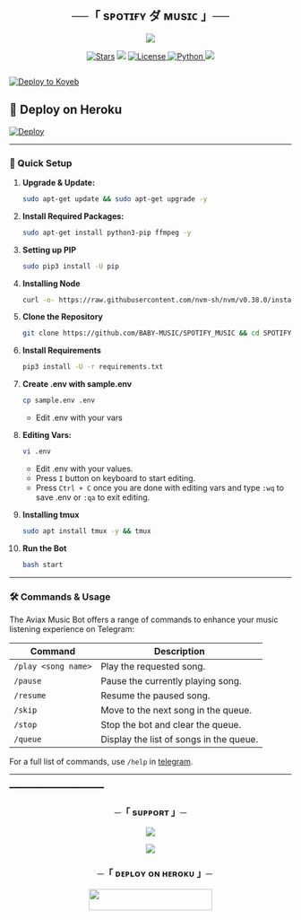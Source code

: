 <h2 align="center">
    ──「 sᴘᴏᴛɪғʏ ダ ᴍᴜsɪᴄ 」──
</h2>

<p align="center">
  <img src="https://files.catbox.moe/ockgwx.jpg">
</p>

<p align="center">
<a href="https://github.com/BABY-MUSIC/JAZZY"><img src="https://img.shields.io/github/stars/BABY-MUSIC/JAZZY?color=black&logo=github&logoColor=black&style=for-the-badge" alt="Stars" /></a>
<a href="https://github.com/BABY-MUSIC/JAZZY/network/members"> <img src="https://img.shields.io/github/forks/BABY-MUSIC/JAZZY?color=black&logo=github&logoColor=black&style=for-the-badge" /></a>
<a href="https://github.com/BABY-MUSIC/JAZZY/blob/master/LICENSE"> <img src="https://img.shields.io/badge/License-MIT-blueviolet?style=for-the-badge" alt="License" /> </a>
<a href="https://www.python.org/"> <img src="https://img.shields.io/badge/Written%20in-Python-orange?style=for-the-badge&logo=python" alt="Python" /> </a>
<a href="https://github.com/BABY-MUSIC/JAZZY/commits/BABY-MUSIC"> <img src="https://img.shields.io/github/last-commit/BABY-MUSIC/JAZZY?color=blue&logo=github&logoColor=green&style=for-the-badge" /></a>
</p>

<p align="center">
  <img src="">
</p>

[![Deploy to Koyeb](https://www.koyeb.com/static/images/deploy/button.svg)](https://app.koyeb.com/deploy?name=spotify-music&type=git&repository=BABY-MUSIC%2FSPOTIFY_MUSIC&branch=main&builder=dockerfile)


## 🚀 Deploy on Heroku 
[![Deploy](https://www.herokucdn.com/deploy/button.svg)](https://dashboard.heroku.com/new?template=https://github.com/BABY-MUSIC/SPOTIFY_MUSIC)

---

### 🔧 Quick Setup

1. **Upgrade & Update:**
   ```bash
   sudo apt-get update && sudo apt-get upgrade -y
   ```

2. **Install Required Packages:**
   ```bash
   sudo apt-get install python3-pip ffmpeg -y
   ```
3. **Setting up PIP**
   ```bash
   sudo pip3 install -U pip
   ```
4. **Installing Node**
   ```bash
   curl -o- https://raw.githubusercontent.com/nvm-sh/nvm/v0.38.0/install.sh | bash && source ~/.bashrc && nvm install v18
   ```
5. **Clone the Repository**
   ```bash
   git clone https://github.com/BABY-MUSIC/SPOTIFY_MUSIC && cd SPOTIFY_MUSIC
   ```
6. **Install Requirements**
   ```bash
   pip3 install -U -r requirements.txt
   ```
7. **Create .env  with sample.env**
   ```bash
   cp sample.env .env
   ```
   - Edit .env with your vars
8. **Editing Vars:**
   ```bash
   vi .env
   ```
   - Edit .env with your values.
   - Press `I` button on keyboard to start editing.
   - Press `Ctrl + C`  once you are done with editing vars and type `:wq` to save .env or `:qa` to exit editing.
9. **Installing tmux**
    ```bash
    sudo apt install tmux -y && tmux
    ```
10. **Run the Bot**
    ```bash
    bash start
    ```

---

### 🛠 Commands & Usage

The Aviax Music Bot offers a range of commands to enhance your music listening experience on Telegram:

| Command                 | Description                                 |
|-------------------------|---------------------------------------------|
| `/play <song name>`     | Play the requested song.                    |
| `/pause`                | Pause the currently playing song.           |
| `/resume`               | Resume the paused song.                     |
| `/skip`                 | Move to the next song in the queue.         |
| `/stop`                 | Stop the bot and clear the queue.           |
| `/queue`                | Display the list of songs in the queue.     |

For a full list of commands, use `/help` in [telegram](https://t.me/BABY09_WORLD).

---
━━━━━━━━━━━━━━━━━━━━

<h3 align="center">
    ─「 sᴜᴩᴩᴏʀᴛ 」─
</h3>

<p align="center">
<a href="https://t.me/+OL6jdTL7JAJjYzVl"><img src="https://img.shields.io/badge/-Support%20Group-blue.svg?style=for-the-badge&logo=Telegram"></a>
</p>

<p align="center">
<a href="https://t.me/BABY09_WORLD"><img src="https://img.shields.io/badge/-Support%20Channel-blue.svg?style=for-the-badge&logo=Telegram"></a>
</p>
<h3 align="center">
    ─「 ᴅᴇᴩʟᴏʏ ᴏɴ ʜᴇʀᴏᴋᴜ 」─
</h3>

<p align="center"><a href="https://dashboard.heroku.com/new?template=https://github.com/Dineshjana00/SPOTIFY_MUSIC"> <img src="https://img.shields.io/badge/Deploy%20On%20Heroku-green?style=for-the-badge&logo=heroku" width="220" height="38.45"/></a></p>
